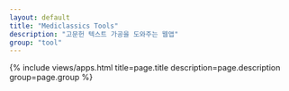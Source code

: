 ```yaml
---
layout: default
title: "Mediclassics Tools"
description: "고문헌 텍스트 가공을 도와주는 웹앱"
group: "tool"
---
```


{% include views/apps.html title=page.title description=page.description group=page.group %}
